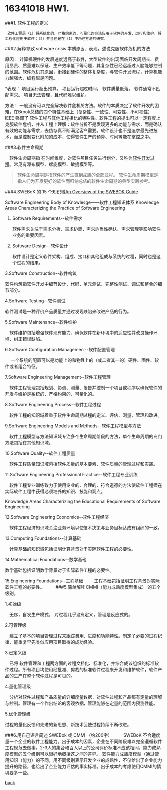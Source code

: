 ﻿---
layout: default
---

# 16341018 HW1.

###1. 软件工程的定义

     软件工程是（1）将系统化的、严格约束的、可量化的方法应用于软件的开发、运行和维护，将工程化应用于软件；（2）并且也是在（1）中所述方法的研究。

###2.解释导致 software crisis 本质原因、表现，述说克服软件危机的方法
    
原因：
       计算机硬件的发展速度远高于软件，大型软件的出现面临开发周期长、费用昂贵、质量难以保证、生产效率低下等问题，其复杂性已经远超过人脑能够控制的范围。软件危机其原因，衔接到硬件的整体复杂度，与软件开发流程，计算机能力越强大，编程越是问题。

  *表现：
项目运行超出预算。
项目运行超过时间。
软件质量低落。
软件通常不匹配需求。
项目无法管理，且代码难以维护。

   方法：
          一般没有可以完全解决软件危机的方法。软件的本质决定了软件开发的困难，在Brook总结的四个特性基础上（复杂性、一致性、可变性、不可视性） IEEE 强调了 软件工程与其他工程相比的特殊性。软件工程的提出可以一定程度上克服软件危机，并从工程上理解：软件分析不是发现更多的功能与需求，而是确认有效的功能与需求，去伪存真不断满足客户需要。软件设计也不是追求最先进技术，而是控制变化附加的成本，使得软件生产的预算、时间等能在掌控之中。

###3.软件生命周期
   
　软件生命周期指 在时间维度，对软件项目任务进行划分，又称为[软件开发过程]( https://www.sebokwiki.org/wiki/Key_Points_a_Systems_Engineer_Needs_to_Know_about_Software_Engineering)。常见有瀑布模型、螺旋模型、敏捷模型等。

>  软件生命周期是指软件的产生直到成熟的全部过程。
> 软件生命周期模型是指人们为开发更好的软件而归纳总结的软件生命周期的典型实践参考。

###4.SWEBoK 的 15 个知识域[An Overview of the SWEBOK Guide]( https://www.sebokwiki.org/wiki/An_Overview_of_the_SWEBOK_Guide)
   
Software Engineering Body of Knowledge——软件工程知识体系
       Knowledge Areas Characterizing the Practice of Software Engineering

1. Software Requirements--软件需求

    软件需求关注于需求分析、需求协商、需求适当性确认、需求管理等影响软件业务的重要因素。

2. Software Design--软件设计

     软件设计是定义软件架构、组成、接口和其他组成与系统的过程，同时也是这个过程的结果。

3.Software Construction--软件构筑
     
   软件构筑指软件开发中细节设计、代码、单元测试、完整性测试、调试和整合的细节部分。
   
4.Software Testing--软件测试
    
   软件测试是一种评价产品质量并通过发现缺陷来改进产品的行为。

5.Software Maintenance--软件维护
    
　软件维护包括增强软件现有能力、确保软件在新环境中的适应性并改良操作环境、纠正错误缺陷。

6.Software Configuration Management--软件配置管理
    
　 一个系统的配置可以是功能上的和物理上的（或二者其一的）硬件、固件、软件或者组合特征。

7.Software Engineering Management--软件工程管理
   
　软件工程管理包括规划、协调、测量、报告并控制一个项目或程序以确保软件的开发与维护是系统的、严格约束的、可量化的。

8.Software Engineering Process--软件工程过程
     
　软件工程的知识域着重于软件生命周期过程的定义、评估、测量、管理和改进。

9.Software Engineering Models and Methods--软件工程模型与方法
     
　软件工程模型与方法知识域专注多个生命周期阶段的方法，单个生命周期的专门方法包括在其他知识域。

10.Software Quality--软件工程质量
     
　软件工程质量知识域包括软件质量的基本要素、软件质量的管理过程和实践。

11.Software Engineering Professional Practice--软件工程专业训练
    
　软件工程专业训练致力于使用专业的、合理的、符合道德的方法使软件工程师在实际软件工程中获得必须培养的知识、技能和观点。
 
Knowledge Areas Characterizing the Educational Requirements of Software Engineering

12.Software Engineering Economics--软件工程经济
     
　软件工程经济知识域关注业务环境以使技术决策与业务目标达成有组织的一致。

13.Computing Foundations--计算基础
     
　计算基础的知识域包括证明计算背景对于实际软件工程的必要性。

14.Mathematical Foundations--数学基础
    
   数学基础包括证明数学背景对于实际软件工程的必要性。

15.Engineering Foundations--工程基础
　　
   工程基础包括证明工程背景对实际软件工程的必要性。
　　
###5.简单解释 CMMI（能力成熟度模型集成） 的五个级别。

1.初始级

　无序，自发生产模式， 对过程几乎没有定义，管理是反应式的。

2.可管理级

　建立了基本的项目管理过程来跟踪费用、进度和功能特性。制定了必要的过程纪律，能重复早先类似应用项目取得的成功经验。

3.已定义级

　已将 软件管理和工程两方面的过程文档化、标准化，并综合成该组织的标准软件过程。所有项目均使用经批准、剪裁的标准软件过程来开发和维护软件，软件产品的生产在整个软件过程是可见的。

4.量化管理级

　分析对软件过程和产品质量的详细度量数据，对软件过程和产品都有定量的理解与控制。管理有一个作出结论的客观依据，管理能够在定量的范围内预测性能。

5.优化管理级

 过程的量化反馈和先进的新思想、新技术促使过程持续不断改进。

###6.用自己语言简述 SWEBok 或 CMMI （约200字）
　
　SWEBoK 不合适度量一个企业的软件工程能力。出于成本的因素，企业在不同阶段难以完全遵循软件工程规范去做事。2-3人的集合和百人以上的公司评价标准不应该相同，能力成熟度模型的五个级别可以很好地概括这之间的差异。
软件能力成熟度模型（通过使用知识（能力）的不同，用不同级别表示开发企业的成熟性，不仅给出了企业能力提升的路径，也给出了企业能力评估的事实标准。出于成本的考虑使用CMMI的情境要多一些。


[back](./)

